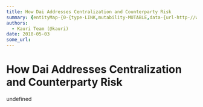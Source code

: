 ```yaml
---
title: How Dai Addresses Centralization and Counterparty Risk
summary: {entityMap-{0-{type-LINK,mutability-MUTABLE,data-{url-http-//www.independent.co.uk/news/business/news/hedge-funds-with-billions-tied-up-at-lehman-face-months-of-uncertainty-952586.html,data-href-http-//www.independent.co.uk/news/business/news/hedge-funds-with-billions-tied-up-at-lehman-face-months-of-uncertainty-952586.html,rel-noopener nofollow,target-_blank},1-{type-LINK,mutability-MUTABLE,data-{url-https-//dai.makerdao.com/,data-href-https-//dai.makerdao.com/,rel-nofollow noopener,target-_bla
authors:
  - Kauri Team (@kauri)
date: 2018-05-03
some_url: 
---
```


# How Dai Addresses Centralization and Counterparty Risk


undefined
